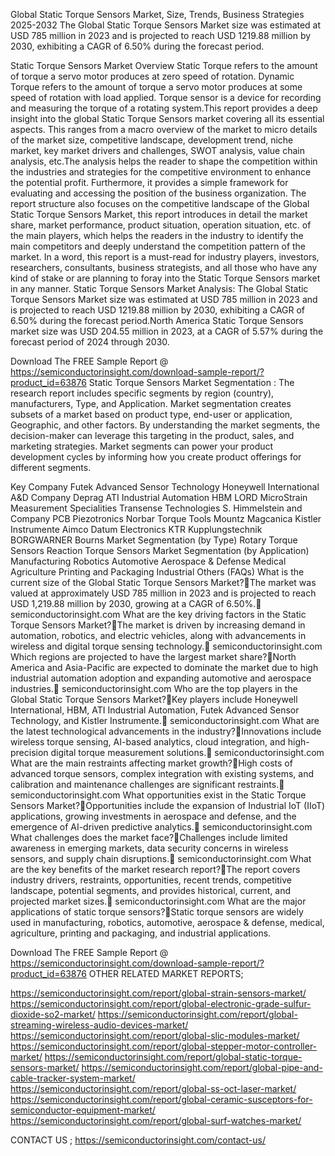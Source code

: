 Global Static Torque Sensors Market, Size, Trends, Business Strategies 2025-2032
The Global Static Torque Sensors Market size was estimated at USD 785 million in 2023 and is projected to reach USD 1219.88 million by 2030, exhibiting a CAGR of 6.50% during the forecast period.


Static Torque Sensors Market Overview
Static Torque refers to the amount of torque a servo motor produces at zero speed of rotation. Dynamic Torque refers to the amount of torque a servo motor produces at some speed of rotation with load applied. Torque sensor is a device for recording and measuring the torque of a rotating system.This report provides a deep insight into the global Static Torque Sensors market covering all its essential aspects. This ranges from a macro overview of the market to micro details of the market size, competitive landscape, development trend, niche market, key market drivers and challenges, SWOT analysis, value chain analysis, etc.The analysis helps the reader to shape the competition within the industries and strategies for the competitive environment to enhance the potential profit. Furthermore, it provides a simple framework for evaluating and accessing the position of the business organization. The report structure also focuses on the competitive landscape of the Global Static Torque Sensors Market, this report introduces in detail the market share, market performance, product situation, operation situation, etc. of the main players, which helps the readers in the industry to identify the main competitors and deeply understand the competition pattern of the market. In a word, this report is a must-read for industry players, investors, researchers, consultants, business strategists, and all those who have any kind of stake or are planning to foray into the Static Torque Sensors market in any manner.
Static Torque Sensors Market Analysis:
The Global Static Torque Sensors Market size was estimated at USD 785 million in 2023 and is projected to reach USD 1219.88 million by 2030, exhibiting a CAGR of 6.50% during the forecast period.North America Static Torque Sensors market size was USD 204.55 million in 2023, at a CAGR of 5.57% during the forecast period of 2024 through 2030.
  

Download The FREE Sample Report @  https://semiconductorinsight.com/download-sample-report/?product_id=63876 
Static Torque Sensors Market Segmentation :
The research report includes specific segments by region (country), manufacturers, Type, and Application. Market segmentation creates subsets of a market based on product type, end-user or application, Geographic, and other factors. By understanding the market segments, the decision-maker can leverage this targeting in the product, sales, and marketing strategies. Market segments can power your product development cycles by informing how you create product offerings for different segments. 

Key Company
Futek Advanced Sensor Technology
Honeywell International
A&D Company
Deprag
ATI Industrial Automation
HBM
LORD MicroStrain
Measurement Specialities
Transense Technologies
S. Himmelstein and Company
PCB Piezotronics
Norbar Torque Tools
Mountz
Magcanica
Kistler Instrumente
Aimco
Datum Electronics
KTR Kupplungstechnik
BORGWARNER
Bourns
Market Segmentation (by Type)
Rotary Torque Sensors
Reaction Torque Sensors
Market Segmentation (by Application)
Manufacturing
Robotics
Automotive
Aerospace & Defense
Medical
Agriculture
Printing and Packaging
Industrial
Others
(FAQs) 
What is the current size of the Global Static Torque Sensors Market?The market was valued at approximately USD 785 million in 2023 and is projected to reach USD 1,219.88 million by 2030, growing at a CAGR of 6.50%. semiconductorinsight.com
What are the key driving factors in the Static Torque Sensors Market?The market is driven by increasing demand in automation, robotics, and electric vehicles, along with advancements in wireless and digital torque sensing technology. semiconductorinsight.com
Which regions are projected to have the largest market share?North America and Asia-Pacific are expected to dominate the market due to high industrial automation adoption and expanding automotive and aerospace industries. semiconductorinsight.com
Who are the top players in the Global Static Torque Sensors Market?Key players include Honeywell International, HBM, ATI Industrial Automation, Futek Advanced Sensor Technology, and Kistler Instrumente. semiconductorinsight.com
What are the latest technological advancements in the industry?Innovations include wireless torque sensing, AI-based analytics, cloud integration, and high-precision digital torque measurement solutions. semiconductorinsight.com
What are the main restraints affecting market growth?High costs of advanced torque sensors, complex integration with existing systems, and calibration and maintenance challenges are significant restraints. semiconductorinsight.com
What opportunities exist in the Static Torque Sensors Market?Opportunities include the expansion of Industrial IoT (IIoT) applications, growing investments in aerospace and defense, and the emergence of AI-driven predictive analytics. semiconductorinsight.com
What challenges does the market face?Challenges include limited awareness in emerging markets, data security concerns in wireless sensors, and supply chain disruptions. semiconductorinsight.com
What are the key benefits of the market research report?The report covers industry drivers, restraints, opportunities, recent trends, competitive landscape, potential segments, and provides historical, current, and projected market sizes. semiconductorinsight.com
What are the major applications of static torque sensors?Static torque sensors are widely used in manufacturing, robotics, automotive, aerospace & defense, medical, agriculture, printing and packaging, and industrial applications.

Download The FREE Sample Report @  https://semiconductorinsight.com/download-sample-report/?product_id=63876 
OTHER RELATED MARKET REPORTS; 

https://semiconductorinsight.com/report/global-strain-sensors-market/
https://semiconductorinsight.com/report/global-electronic-grade-sulfur-dioxide-so2-market/
https://semiconductorinsight.com/report/global-streaming-wireless-audio-devices-market/
https://semiconductorinsight.com/report/global-slic-modules-market/
https://semiconductorinsight.com/report/global-stepper-motor-controller-market/
https://semiconductorinsight.com/report/global-static-torque-sensors-market/
https://semiconductorinsight.com/report/global-pipe-and-cable-tracker-system-market/
https://semiconductorinsight.com/report/global-ss-oct-laser-market/
https://semiconductorinsight.com/report/global-ceramic-susceptors-for-semiconductor-equipment-market/
https://semiconductorinsight.com/report/global-surf-watches-market/


CONTACT US ;  https://semiconductorinsight.com/contact-us/ 

